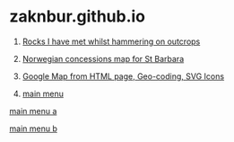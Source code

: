 zaknbur.github.io
=================

1. [Rocks I have met whilst hammering on outcrops](/cv-jobs/README.md)

2. [Norwegian concessions map for St Barbara](/norway/README.md)

3. [Google Map from HTML page, Geo-coding, SVG Icons](/geology/README.md)

3. [main menu](https://github.com/zaknbur/zaknbur.github.io/tree/master)

[main menu a](../master/)

[main menu b](.././)



